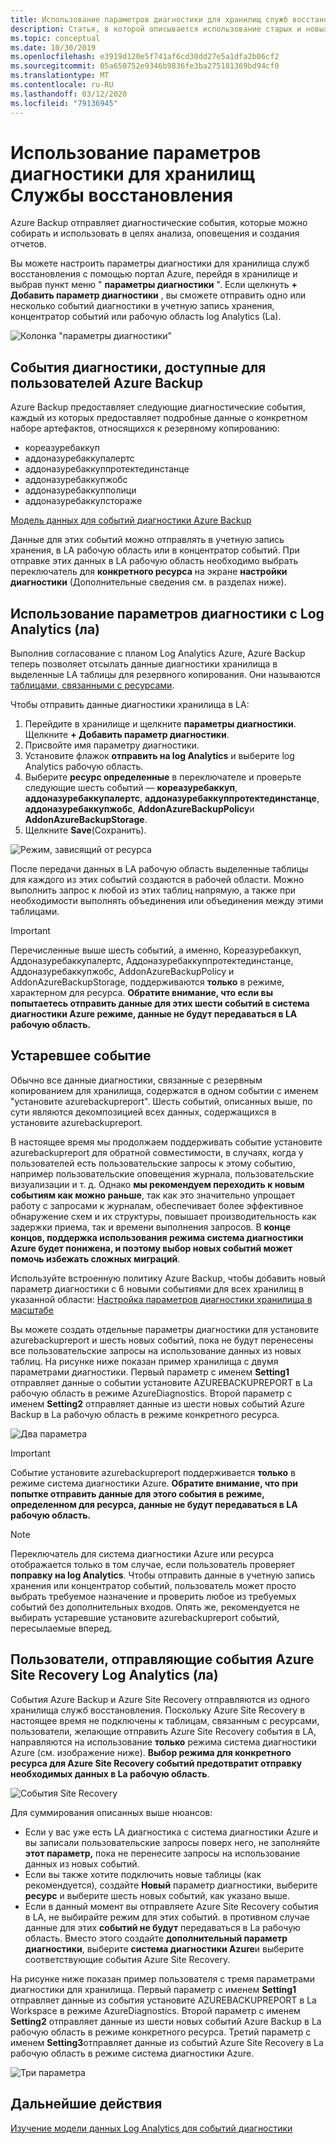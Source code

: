 ```yaml
---
title: Использование параметров диагностики для хранилищ служб восстановления
description: Статья, в которой описывается использование старых и новых событий диагностики для Azure Backup
ms.topic: conceptual
ms.date: 10/30/2019
ms.openlocfilehash: e3919d120e5f741af6cd30dd27e5a1dfa2b06cf2
ms.sourcegitcommit: 05a650752e9346b9836fe3ba275181369bd94cf0
ms.translationtype: MT
ms.contentlocale: ru-RU
ms.lasthandoff: 03/12/2020
ms.locfileid: "79136945"
---
```

# <a name="using-diagnostics-settings-for-recovery-services-vaults"></a>Использование параметров диагностики для хранилищ Службы восстановления

Azure Backup отправляет диагностические события, которые можно собирать и использовать в целях анализа, оповещения и создания отчетов. 

Вы можете настроить параметры диагностики для хранилища служб восстановления с помощью портал Azure, перейдя в хранилище и выбрав пункт меню " **параметры диагностики** ". Если щелкнуть **+ Добавить параметр диагностики** , вы сможете отправить одно или несколько событий диагностики в учетную запись хранения, концентратор событий или рабочую область log Analytics (La).

![Колонка "параметры диагностики"](./media/backup-azure-diagnostics-events/diagnostics-settings-blade.png)

## <a name="diagnostics-events-available-for-azure-backup-users"></a>События диагностики, доступные для пользователей Azure Backup

Azure Backup предоставляет следующие диагностические события, каждый из которых предоставляет подробные данные о конкретном наборе артефактов, относящихся к резервному копированию:

* кореазуребаккуп
* аддоназуребаккупалертс
* аддоназуребаккуппротектединстанце
* аддоназуребаккупжобс
* аддоназуребаккупполици
* аддоназуребаккупстораже

[Модель данных для событий диагностики Azure Backup](https://docs.microsoft.com/azure/backup/backup-azure-reports-data-model)

Данные для этих событий можно отправлять в учетную запись хранения, в LA рабочую область или в концентратор событий. При отправке этих данных в LA рабочую область необходимо выбрать переключатель для **конкретного ресурса** на экране **настройки диагностики** (Дополнительные сведения см. в разделах ниже).

## <a name="using-diagnostics-settings-with-log-analytics-la"></a>Использование параметров диагностики с Log Analytics (ла)

Выполнив согласование с планом Log Analytics Azure, Azure Backup теперь позволяет отсылать данные диагностики хранилища в выделенные LA таблицы для резервного копирования. Они называются [таблицами, связанными с ресурсами](https://docs.microsoft.com/azure/azure-monitor/platform/resource-logs-collect-workspace#resource-specific).

Чтобы отправить данные диагностики хранилища в LA:

1.  Перейдите в хранилище и щелкните **параметры диагностики**. Щелкните **+ Добавить параметр диагностики**.
2.  Присвойте имя параметру диагностики.
3.  Установите флажок **отправить на log Analytics** и выберите log Analytics рабочую область.
4.  Выберите **ресурс определенные** в переключателе и проверьте следующие шесть событий — **кореазуребаккуп**, **аддоназуребаккупалертс**, **аддоназуребаккуппротектединстанце**, **аддоназуребаккупжобс**, **AddonAzureBackupPolicy**и **AddonAzureBackupStorage**.
5.  Щелкните **Save**(Сохранить).

![Режим, зависящий от ресурса](./media/backup-azure-diagnostics-events/resource-specific-blade.png)

После передачи данных в LA рабочую область выделенные таблицы для каждого из этих событий создаются в рабочей области. Можно выполнить запрос к любой из этих таблиц напрямую, а также при необходимости выполнять объединения или объединения между этими таблицами.

> [!IMPORTANT]
> Перечисленные выше шесть событий, а именно, Кореазуребаккуп, Аддоназуребаккупалертс, Аддоназуребаккуппротектединстанце, Аддоназуребаккупжобс, AddonAzureBackupPolicy и AddonAzureBackupStorage, поддерживаются **только** в режиме, характерном для ресурса. **Обратите внимание, что если вы попытаетесь отправить данные для этих шести событий в система диагностики Azure режиме, данные не будут передаваться в LA рабочую область.**

## <a name="legacy-event"></a>Устаревшее событие

Обычно все данные диагностики, связанные с резервным копированием для хранилища, содержатся в одном событии с именем "установите azurebackupreport". Шесть событий, описанных выше, по сути являются декомпозицией всех данных, содержащихся в установите azurebackupreport. 

В настоящее время мы продолжаем поддерживать событие установите azurebackupreport для обратной совместимости, в случаях, когда у пользователей есть пользовательские запросы к этому событию, например пользовательские оповещения журнала, пользовательские визуализации и т. д. Однако **мы рекомендуем переходить к новым событиям как можно раньше**, так как это значительно упрощает работу с запросами к журналам, обеспечивает более эффективное обнаружение схем и их структуры, повышает производительность как задержки приема, так и времени выполнения запросов. В **конце концов, поддержка использования режима система диагностики Azure будет понижена, и поэтому выбор новых событий может помочь избежать сложных миграций**.

Используйте встроенную политику Azure Backup, чтобы добавить новый параметр диагностики с 6 новыми событиями для всех хранилищ в указанной области: [Настройка параметров диагностики хранилища в масштабе](https://docs.microsoft.com/azure/backup/azure-policy-configure-diagnostics)

Вы можете создать отдельные параметры диагностики для установите azurebackupreport и шесть новых событий, пока не будут перенесены все пользовательские запросы на использование данных из новых таблиц. На рисунке ниже показан пример хранилища с двумя параметрами диагностики. Первый параметр с именем **Setting1** отправляет данные о событии установите AZUREBACKUPREPORT в La рабочую область в режиме AzureDiagnostics. Второй параметр с именем **Setting2** отправляет данные из шести новых событий Azure Backup в La рабочую область в режиме конкретного ресурса.

![Два параметра](./media/backup-azure-diagnostics-events/two-settings-example.png)

> [!IMPORTANT]
> Событие установите azurebackupreport поддерживается **только** в режиме система диагностики Azure. **Обратите внимание, что при попытке отправить данные для этого события в режиме, определенном для ресурса, данные не будут передаваться в LA рабочую область.**

> [!NOTE]
> Переключатель для система диагностики Azure или ресурса отображается только в том случае, если пользователь проверяет **поправку на log Analytics**. Чтобы отправить данные в учетную запись хранения или концентратор событий, пользователь может просто выбрать требуемое назначение и проверить любое из требуемых событий без дополнительных входов. Опять же, рекомендуется не выбирать устаревшие установите azurebackupreport событий, пересылаемые вперед.

## <a name="users-sending-azure-site-recovery-events-to-log-analytics-la"></a>Пользователи, отправляющие события Azure Site Recovery Log Analytics (ла)

События Azure Backup и Azure Site Recovery отправляются из одного хранилища служб восстановления. Поскольку Azure Site Recovery в настоящее время не подключены к таблицам, связанным с ресурсами, пользователи, желающие отправить Azure Site Recovery события в LA, направляются на использование **только** режима система диагностики Azure (см. изображение ниже). **Выбор режима для конкретного ресурса для Azure Site Recovery событий предотвратит отправку необходимых данных в La рабочую область**.

![События Site Recovery](./media/backup-azure-diagnostics-events/site-recovery-settings.png)

Для суммирования описанных выше нюансов:

* Если у вас уже есть LA диагностика с система диагностики Azure и вы записали пользовательские запросы поверх него, не заполняйте **этот параметр,** пока не перенесите запросы на использование данных из новых событий.
* Если вы также хотите подключить новые таблицы (как рекомендуется), создайте **Новый** параметр диагностики, выберите **ресурс** и выберите шесть новых событий, как указано выше.
* Если в данный момент вы отправляете Azure Site Recovery события в LA, не выбирайте режим для этих событий. в противном случае данные для этих **событий не будут** передаваться в La рабочую область. Вместо этого создайте **дополнительный параметр диагностики**, выберите **система диагностики Azure**и выберите соответствующие события Azure Site Recovery.

На рисунке ниже показан пример пользователя с тремя параметрами диагностики для хранилища. Первый параметр с именем **Setting1** отправляет данные из события установите AZUREBACKUPREPORT в La Workspace в режиме AzureDiagnostics. Второй параметр с именем **Setting2** отправляет данные из шести новых событий Azure Backup в La рабочую область в режиме конкретного ресурса. Третий параметр с именем **Setting3**отправляет данные из событий Azure Site Recovery в La рабочую область в режиме система диагностики Azure.

![Три параметра](./media/backup-azure-diagnostics-events/three-settings-example.png)

## <a name="next-steps"></a>Дальнейшие действия

[Изучение модели данных Log Analytics для событий диагностики](https://docs.microsoft.com/azure/backup/backup-azure-reports-data-model)
